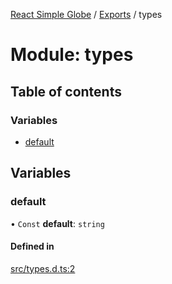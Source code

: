 [React Simple Globe](../README.md) / [Exports](../modules.md) / types

# Module: types

## Table of contents

### Variables

- [default](types.md#default)

## Variables

### default

• `Const` **default**: `string`

#### Defined in

[src/types.d.ts:2](https://github.com/Gaushao/d3-react-globe/blob/d269768/src/types.d.ts#L2)

